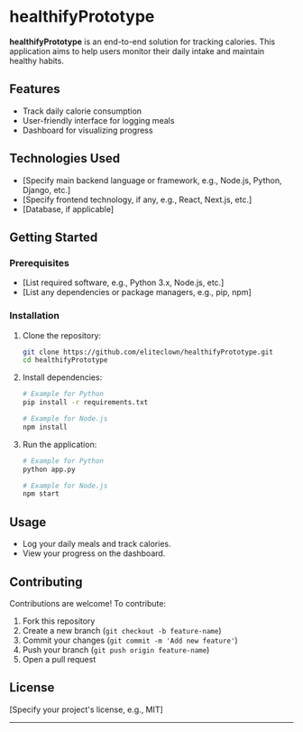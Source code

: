 # healthifyPrototype

**healthifyPrototype** is an end-to-end solution for tracking calories. This application aims to help users monitor their daily intake and maintain healthy habits.

## Features
- Track daily calorie consumption
- User-friendly interface for logging meals
- Dashboard for visualizing progress

## Technologies Used
- [Specify main backend language or framework, e.g., Node.js, Python, Django, etc.]
- [Specify frontend technology, if any, e.g., React, Next.js, etc.]
- [Database, if applicable]

## Getting Started

### Prerequisites
- [List required software, e.g., Python 3.x, Node.js, etc.]
- [List any dependencies or package managers, e.g., pip, npm]

### Installation
1. Clone the repository:
   ```bash
   git clone https://github.com/eliteclown/healthifyPrototype.git
   cd healthifyPrototype
   ```
2. Install dependencies:
   ```bash
   # Example for Python
   pip install -r requirements.txt

   # Example for Node.js
   npm install
   ```
3. Run the application:
   ```bash
   # Example for Python
   python app.py

   # Example for Node.js
   npm start
   ```

## Usage
- Log your daily meals and track calories.
- View your progress on the dashboard.

## Contributing
Contributions are welcome! To contribute:
1. Fork this repository
2. Create a new branch (`git checkout -b feature-name`)
3. Commit your changes (`git commit -m 'Add new feature'`)
4. Push your branch (`git push origin feature-name`)
5. Open a pull request

## License
[Specify your project's license, e.g., MIT]

---
